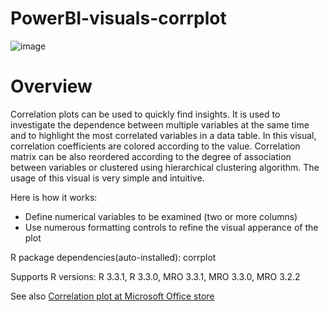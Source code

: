 # PowerBI-visuals-corrplot

![image](https://user-images.githubusercontent.com/22683671/155997143-4cfa7fbb-db49-45b9-a045-487d34efc439.png)

# Overview
Correlation plots can be used to quickly find insights. It is used to investigate the dependence between multiple variables at the same time and to highlight the most correlated variables in a data table. In this visual, correlation coefficients are colored according to the value. Correlation matrix can be also reordered according to the degree of association between variables or clustered using hierarchical clustering algorithm. The usage of this visual is very simple and intuitive.

Here is how it works:
* Define numerical variables to be examined (two or more columns)
* Use numerous formatting controls to refine the visual apperance of the plot

R package dependencies(auto-installed): corrplot

Supports R versions: R 3.3.1, R 3.3.0, MRO 3.3.1, MRO 3.3.0, MRO 3.2.2

See also [Correlation plot at Microsoft Office store](https://store.office.com/en-us/app.aspx?assetid=WA104380814&sourcecorrid=22b62fb2-dcfc-4f65-98f8-1f8506b4fb69&searchapppos=0&ui=en-US&rs=en-US&ad=US&appredirect=false)
